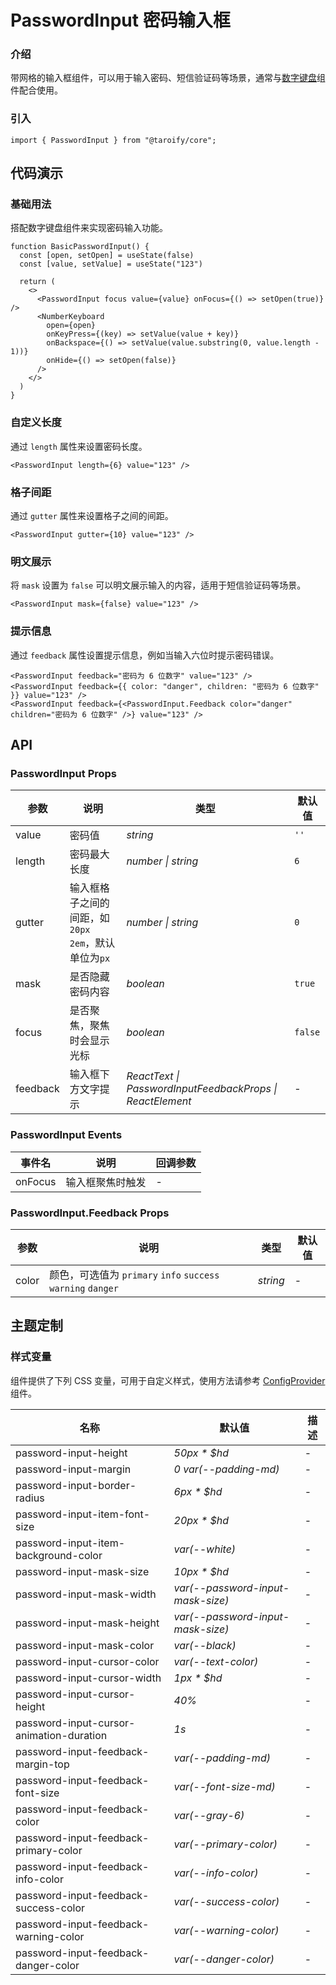 # PasswordInput 密码输入框

### 介绍

带网格的输入框组件，可以用于输入密码、短信验证码等场景，通常与[数字键盘](/components/number-keyboard/)组件配合使用。

### 引入

```tsx
import { PasswordInput } from "@taroify/core";
```

## 代码演示

### 基础用法

搭配数字键盘组件来实现密码输入功能。

```tsx
function BasicPasswordInput() {
  const [open, setOpen] = useState(false)
  const [value, setValue] = useState("123")

  return (
    <>
      <PasswordInput focus value={value} onFocus={() => setOpen(true)} />
      <NumberKeyboard
        open={open}
        onKeyPress={(key) => setValue(value + key)}
        onBackspace={() => setValue(value.substring(0, value.length - 1))}
        onHide={() => setOpen(false)}
      />
    </>
  )
}
```

### 自定义长度

通过 `length` 属性来设置密码长度。

```tsx
<PasswordInput length={6} value="123" />
```

### 格子间距

通过 `gutter` 属性来设置格子之间的间距。

```tsx
<PasswordInput gutter={10} value="123" />
```

### 明文展示

将 `mask` 设置为 `false` 可以明文展示输入的内容，适用于短信验证码等场景。

```tsx
<PasswordInput mask={false} value="123" />
```

### 提示信息

通过 `feedback` 属性设置提示信息，例如当输入六位时提示密码错误。

```tsx
<PasswordInput feedback="密码为 6 位数字" value="123" />
<PasswordInput feedback={{ color: "danger", children: "密码为 6 位数字" }} value="123" />
<PasswordInput feedback={<PasswordInput.Feedback color="danger" children="密码为 6 位数字" />} value="123" />
```

## API

### PasswordInput Props

| 参数       | 说明                                  | 类型           | 默认值                         |
|----------|-------------------------------------|--------------|-----------------------------|
| value    | 密码值                                 | _string_     | `''`                        |
| length   | 密码最大长度                              | _number \| string_                     | `6` |
| gutter   | 输入框格子之间的间距，如 `20px` `2em`，默认单位为`px` | _number \| string_                     | `0` |
| mask     | 是否隐藏密码内容                            | _boolean_    | `true`                      |
| focus    | 是否聚焦，聚焦时会显示光标                       | _boolean_    | `false`                     |
| feedback | 输入框下方文字提示           | _ReactText \| PasswordInputFeedbackProps \| ReactElement_ | - |

### PasswordInput Events

| 事件名     | 说明       | 回调参数 |
|---------|----------|------|
| onFocus | 输入框聚焦时触发 | -    |


### PasswordInput.Feedback Props

| 参数    | 说明                                                      | 类型       | 默认值 |
|-------|---------------------------------------------------------|----------|-----|
| color | 颜色，可选值为 `primary` `info` `success`  `warning`  `danger` | _string_ | -   |

## 主题定制

### 样式变量

组件提供了下列 CSS 变量，可用于自定义样式，使用方法请参考 [ConfigProvider](/components/config-provider/) 组件。

| 名称                                       | 默认值                               | 描述  |
|------------------------------------------|-----------------------------------|-----|
| password-input-height                    | _50px * $hd_                      | -   |
| password-input-margin                    | _0 var(--padding-md)_             | -   |
| password-input-border-radius             | _6px * $hd_                       | -   |
| password-input-item-font-size            | _20px * $hd_                      | -   |
| password-input-item-background-color     | _var(--white)_                    | -   |
| password-input-mask-size                 | _10px * $hd_                      | -   |
| password-input-mask-width                | _var(--password-input-mask-size)_ | -   |
| password-input-mask-height               | _var(--password-input-mask-size)_ | -   |
| password-input-mask-color                | _var(--black)_                    | -   |
| password-input-cursor-color              | _var(--text-color)_               | -   |
| password-input-cursor-width              | _1px * $hd_                       | -   |
| password-input-cursor-height             | _40%_                             | -   |
| password-input-cursor-animation-duration | _1s_                              | -   |
| password-input-feedback-margin-top       | _var(--padding-md)_               | -   |
| password-input-feedback-font-size        | _var(--font-size-md)_             | -   |
| password-input-feedback-color            | _var(--gray-6)_                   | -   |
| password-input-feedback-primary-color    | _var(--primary-color)_            | -   |
| password-input-feedback-info-color       | _var(--info-color)_               | -   |
| password-input-feedback-success-color    | _var(--success-color)_            | -   |
| password-input-feedback-warning-color    | _var(--warning-color)_            | -   |
| password-input-feedback-danger-color     | _var(--danger-color)_             | -   |
